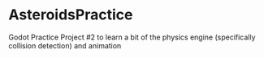 # AsteroidsPractice
Godot Practice Project #2 to learn a bit of the physics engine (specifically collision detection) and animation
